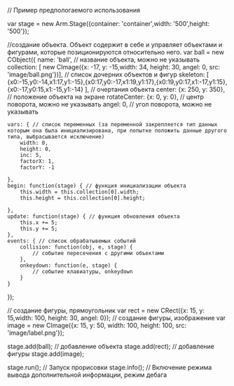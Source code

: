 // Пример предпологаемого использования

var stage = new Arm.Stage({container: 'container',width: '500',height: '500'});

//создание объекта. Объект содержит в себе и управляет объектами и фигурами, которые позиционируются относительно него.
var ball = new CObject({
	name: 'ball', // название объекта, можно не указывать
	collection: [ new CImage({x: -17, y: -15,width: 34, height: 30, angel: 0, src: 'image/ball.png'})], // список дочерних объектов и фигур
	skeleton: [ {x0:-15,y0:-14,x1:17,y1:-15},{x0:17,y0:-17,x1:19,y1:17},{x0:19,y0:17,x1:-17,y1:15},{x0:-17,y0:15,x1:-15,y1:-14} ], // очертания объекта
	center: {x: 250, y: 350}, // положение объекта на экране
	rotateCenter: {x: 0, y: 0}, // центр поворота, можно не указывать
	angel: 0, // угол поворота, можно не указывать

	vars: { // список переменных (за переменной закрепляется тип данных которым она была инициализирована, при попытке положить данные другого типа, выбрасывается исключение)
		width: 0,
		height: 0,
		inc: 5,
		factorX: 1,
		factorY: -1

	},
	begin: function(stage) { // функция инициализации объекта
		this.width = this.collection[0].width;
		this.height = this.collection[0].height;

	},
	update: function(stage) { // функция обновления объекта
		this.x += 5;
		this.y += 5;
	},
	events: { // список обрабатывемых событий
		collision: function(obj, e, stage) {
			// событие пересечения с другими объектами
		},
		onkeydown: function(e, stage) {
			// событие клавиатуры, onkeydown
		}
	}
});

// создание фигуры, прямоугольник
var rect = new CRect({x: 15, y: 15,width: 100, height: 30, angel: 0});
// создание фигуры, изображение
var image = new CImage({x: 15, y: 50, width: 100, height: 100, src: 'image/label.png'});


stage.add(ball); // добавление объекта 
stage.add(rect); // добавление фигуры
stage.add(image);

stage.run(); // Запуск прорисовки
stage.info(); // Включение режима вывода дополнительной информации, режим дебага